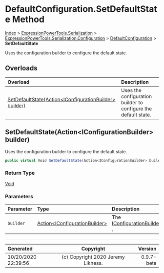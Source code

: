 ﻿# DefaultConfiguration.SetDefaultState Method

[Index](../index.md) > [ExpressionPowerTools.Serialization](ExpressionPowerTools.Serialization.a.md) > [ExpressionPowerTools.Serialization.Configuration](ExpressionPowerTools.Serialization.Configuration.n.md) > [DefaultConfiguration](ExpressionPowerTools.Serialization.Configuration.DefaultConfiguration.cs.md) > **SetDefaultState**

Uses the configuration builder to configure the default state.

## Overloads

| Overload | Description |
| :-- | :-- |
| [SetDefaultState(Action&lt;IConfigurationBuilder> builder)](#setdefaultstateactioniconfigurationbuilder-builder) | Uses the configuration builder to configure the default state. |
## SetDefaultState(Action&lt;IConfigurationBuilder> builder)

Uses the configuration builder to configure the default state.

```csharp
public virtual Void SetDefaultState(Action<IConfigurationBuilder> builder)
```

### Return Type

 [Void](https://docs.microsoft.com/dotnet/api/system.void) 

### Parameters

| Parameter | Type | Description |
| :-- | :-- | :-- |
| `builder` | [Action&lt;IConfigurationBuilder>](https://docs.microsoft.com/dotnet/api/system.action-1) | The [IConfigurationBuilder](ExpressionPowerTools.Serialization.Signatures.IConfigurationBuilder.i.md) . |



---

| Generated | Copyright | Version |
| :-- | :-: | --: |
| 10/20/2020 22:39:56 | (c) Copyright 2020 Jeremy Likness. | 0.9.7-beta |
